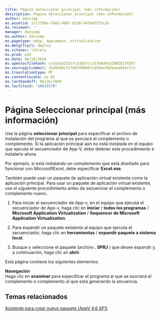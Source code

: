 ```yaml
---
title: Página Seleccionar principal (más información)
description: Página Seleccionar principal (más información)
author: dansimp
ms.assetid: 17c779da-f683-4967-b136-94fe65373c1b
ms.reviewer: ''
manager: dansimp
ms.author: dansimp
ms.pagetype: mdop, appcompat, virtualization
ms.mktglfcycl: deploy
ms.sitesec: library
ms.prod: w10
ms.date: 06/16/2016
ms.openlocfilehash: cca1cba253cfc2ddb7ccc5768d9a32982b178287
ms.sourcegitcommit: 354664bc527d93f80687cd2eba70d1eea024c7c3
ms.translationtype: MT
ms.contentlocale: es-ES
ms.lasthandoff: 06/26/2020
ms.locfileid: "10815570"
---
```

# Página Seleccionar principal (más información)


Use la página **seleccionar principal** para especificar el archivo de instalación del programa al que se asociará el complemento o complemento. Si la aplicación principal aún no está instalada en el equipo que ejecuta el secuenciador de App-V, debe detener este procedimiento e instalarlo ahora.

Por ejemplo, si está instalando un complemento que está diseñado para funcionar con MicrosoftExcel, debe especificar **Excel.exe**.

También puede usar un paquete de aplicación virtual existente como la aplicación principal. Para usar un paquete de aplicación virtual existente, use el siguiente procedimiento antes de secuenciar el complemento o complemento nuevo.

1.  Para iniciar el secuenciador de App-v, en el equipo que ejecuta el secuenciador de App-v, haga clic en **iniciar**  /  **todos los programas**  /  **Microsoft Application Virtualization**  /  **Sequencer de Microsoft Application Virtualization**.

2.  Para expandir un paquete existente al equipo que ejecuta el secuenciador, haga clic en **herramientas**  /  **expandir paquete a sistema local**.

3.  Busque y seleccione el paquete (archivo **. SPRJ** ) que desee expandir y, a continuación, haga clic en **abrir**.

Esta página contiene los siguientes elementos:

<a href="" id="browse"></a>**Navegación**  
Haga clic en **examinar** para especificar el programa al que se asociará el complemento o complemento al que está generando la secuencia.

## Temas relacionados


[Asistente para crear nuevo paquete (AppV 4,6 SP1)](create-new-package-wizard---appv-46-sp1-.md)

 

 





